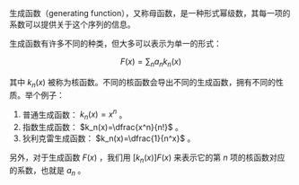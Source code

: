 生成函数（generating function），又称母函数，是一种形式幂级数，其每一项的系数可以提供关于这个序列的信息。

生成函数有许多不同的种类，但大多可以表示为单一的形式：

$$
F(x)=\sum_n a_nk_n(x)
$$

其中 $k_n(x)$ 被称为核函数。不同的核函数会导出不同的生成函数，拥有不同的性质。举个例子：

1.  普通生成函数： $k_n(x)=x^n$ 。
2.  指数生成函数： $k_n(x)=\dfrac{x^n}{n!}$ 。
3.  狄利克雷生成函数： $k_n(x)=\dfrac{1}{n^x}$ 。

另外，对于生成函数 $F(x)$ ，我们用 $[k_n(x)]F(x)$ 来表示它的第 $n$ 项的核函数对应的系数，也就是 $a_n$ 。
